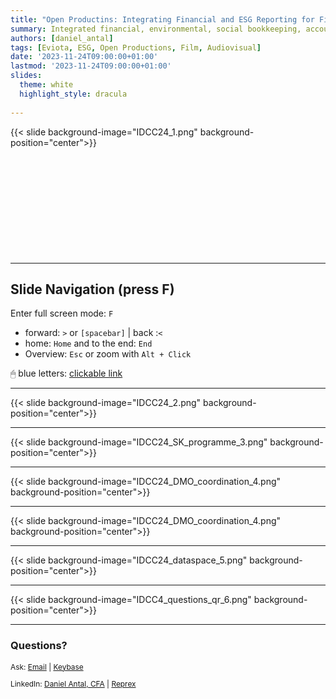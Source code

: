 ```yaml
---
title: "Open Productins: Integrating Financial and ESG Reporting for Film"
summary: Integrated financial, environmental, social bookkeeping, accounting, reporting and audit in the light of the new European accounting laws
authors: [daniel_antal]
tags: [Eviota, ESG, Open Productions, Film, Audiovisual]
date: '2023-11-24T09:00:00+01:00'
lastmod: '2023-11-24T09:00:00+01:00'
slides:
  theme: white
  highlight_style: dracula
  
---
```


{{< slide background-image="IDCC24_1.png" background-position="center">}}
<br/><br/><br/><br/><br/><br/><br/></br></br></br></br>

---

## Slide Navigation (press F)

Enter full screen mode: `F`


- forward: `️>` or `[spacebar]` | back :️`<`
- home: `Home` and to the end: `End`
- Overview: `Esc` or zoom with `Alt + Click️`

🖱 blue letters: [clickable link](https://reprex.nl/)

---

{{< slide background-image="IDCC24_2.png" background-position="center">}}

---

{{< slide background-image="IDCC24_SK_programme_3.png" background-position="center">}}

---

{{< slide background-image="IDCC24_DMO_coordination_4.png" background-position="center">}}

---

{{< slide background-image="IDCC24_DMO_coordination_4.png" background-position="center">}}

---

{{< slide background-image="IDCC24_dataspace_5.png" background-position="center">}}

---

{{< slide background-image="IDCC4_questions_qr_6.png" background-position="center">}}

---

### Questions?

<p style="font-size:85%" > Ask: <a href="https://reprex.nl/#contact" target="_blank">Email</a> |
<a href="https://keybase.io/team/reprexcommunity" target="_blank">Keybase</a> 
</p>
<p style="font-size:85%" > LinkedIn: 
<a href="https://www.linkedin.com/in/antaldaniel/" target="_blank">Daniel Antal, CFA</a> |
<a href="https://www.linkedin.com/company/68855596" target="_blank">Reprex</a> </p>




